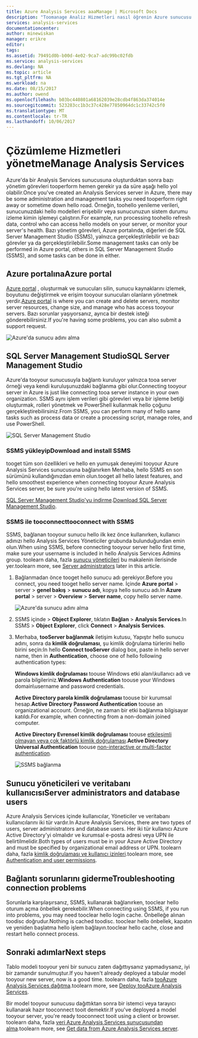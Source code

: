 ```yaml
---
title: Azure Analysis Services aaaManage | Microsoft Docs
description: "Toomanage Analiz Hizmetleri nasıl öğrenin Azure sunucusu."
services: analysis-services
documentationcenter: 
author: minewiskan
manager: erikre
editor: 
tags: 
ms.assetid: 79491d0b-b00d-4e02-9ca7-adc99bc02fdb
ms.service: analysis-services
ms.devlang: NA
ms.topic: article
ms.tgt_pltfrm: NA
ms.workload: na
ms.date: 08/15/2017
ms.author: owend
ms.openlocfilehash: b03bc440801a68162039e28cdb4f863da374014e
ms.sourcegitcommit: 523283cc1b3c37c428e77850964dc1c33742c5f0
ms.translationtype: MT
ms.contentlocale: tr-TR
ms.lasthandoff: 10/06/2017
---
```

# <a name="manage-analysis-services"></a><span data-ttu-id="6cadb-103">Çözümleme Hizmetleri yönetme</span><span class="sxs-lookup"><span data-stu-id="6cadb-103">Manage Analysis Services</span></span>
<span data-ttu-id="6cadb-104">Azure'da bir Analysis Services sunucusuna oluşturduktan sonra bazı yönetim görevleri tooperform hemen gerekir ya da süre aşağı hello yol olabilir.</span><span class="sxs-lookup"><span data-stu-id="6cadb-104">Once you've created an Analysis Services server in Azure, there may be some administration and management tasks you need tooperform right away or sometime down hello road.</span></span> <span data-ttu-id="6cadb-105">Örneğin, toohello yenileme verileri, sunucunuzdaki hello modelleri erişebilir veya sunucunuzun sistem durumu izleme kimin işlemeyi çalıştırın.</span><span class="sxs-lookup"><span data-stu-id="6cadb-105">For example, run processing toohello refresh data, control who can access hello models on your server, or monitor your server's health.</span></span> <span data-ttu-id="6cadb-106">Bazı yönetim görevleri, Azure portalında, diğerleri de SQL Server Management Studio (SSMS), yalnızca gerçekleştirilebilir ve bazı görevler ya da gerçekleştirilebilir.</span><span class="sxs-lookup"><span data-stu-id="6cadb-106">Some management tasks can only be performed in Azure portal, others in SQL Server Management Studio (SSMS), and some tasks can be done in either.</span></span>

## <a name="azure-portal"></a><span data-ttu-id="6cadb-107">Azure portalına</span><span class="sxs-lookup"><span data-stu-id="6cadb-107">Azure portal</span></span>
<span data-ttu-id="6cadb-108">[Azure portal](http://portal.azure.com/) , oluşturmak ve sunucuları silin, sunucu kaynaklarını izlemek, boyutunu değiştirmek ve erişim tooyour sunucuları olanların yönetmek yerdir.</span><span class="sxs-lookup"><span data-stu-id="6cadb-108">[Azure portal](http://portal.azure.com/) is where you can create and delete servers, monitor server resources, change size, and manage who has access tooyour servers.</span></span>  <span data-ttu-id="6cadb-109">Bazı sorunlar yaşıyorsanız, ayrıca bir destek isteği gönderebilirsiniz.</span><span class="sxs-lookup"><span data-stu-id="6cadb-109">If you're having some problems, you can also submit a support request.</span></span>

![Azure'da sunucu adını alma](./media/analysis-services-manage/aas-manage-portal.png)

## <a name="sql-server-management-studio"></a><span data-ttu-id="6cadb-111">SQL Server Management Studio</span><span class="sxs-lookup"><span data-stu-id="6cadb-111">SQL Server Management Studio</span></span>
<span data-ttu-id="6cadb-112">Azure'da tooyour sunucusuyla bağlantı kuruluyor yalnızca tooa server örneği veya kendi kuruluşunuzdaki bağlanma gibi olur.</span><span class="sxs-lookup"><span data-stu-id="6cadb-112">Connecting tooyour server in Azure is just like connecting tooa server instance in your own organization.</span></span> <span data-ttu-id="6cadb-113">SSMS aynı işlem verileri gibi görevleri veya bir işleme betiği oluşturmak, rolleri yönetmek ve PowerShell kullanmak hello çoğunu gerçekleştirebilirsiniz.</span><span class="sxs-lookup"><span data-stu-id="6cadb-113">From SSMS, you can perform many of hello same tasks such as process data or create a processing script, manage roles, and use PowerShell.</span></span>
  
![SQL Server Management Studio](./media/analysis-services-manage/aas-manage-ssms.png)

### <a name="download-and-install-ssms"></a><span data-ttu-id="6cadb-115">SSMS yükleyip</span><span class="sxs-lookup"><span data-stu-id="6cadb-115">Download and install SSMS</span></span>
<span data-ttu-id="6cadb-116">tooget tüm son özellikleri ve hello en yumuşak deneyimi tooyour Azure Analysis Services sunucusuna bağlanırken Merhaba, hello SSMS en son sürümünü kullandığınızdan emin olun.</span><span class="sxs-lookup"><span data-stu-id="6cadb-116">tooget all hello latest features, and hello smoothest experience when connecting tooyour Azure Analysis Services server, be sure you're using hello latest version of SSMS.</span></span> 

<span data-ttu-id="6cadb-117">[SQL Server Management Studio'yu indirme](https://docs.microsoft.com/sql/ssms/download-sql-server-management-studio-ssms).</span><span class="sxs-lookup"><span data-stu-id="6cadb-117">[Download SQL Server Management Studio](https://docs.microsoft.com/sql/ssms/download-sql-server-management-studio-ssms).</span></span>


### <a name="tooconnect-with-ssms"></a><span data-ttu-id="6cadb-118">SSMS ile tooconnect</span><span class="sxs-lookup"><span data-stu-id="6cadb-118">tooconnect with SSMS</span></span>
 <span data-ttu-id="6cadb-119">SSMS, bağlanan tooyour sunucu hello ilk kez önce kullanırken, kullanıcı adınızı hello Analysis Services Yöneticiler grubunda bulunduğundan emin olun.</span><span class="sxs-lookup"><span data-stu-id="6cadb-119">When using SSMS, before connecting tooyour server hello first time, make sure your username is included in hello Analysis Services Admins group.</span></span> <span data-ttu-id="6cadb-120">toolearn daha, fazla [sunucu yöneticileri](#server-administrators) bu makalenin ilerisinde yer.</span><span class="sxs-lookup"><span data-stu-id="6cadb-120">toolearn more, see [Server administrators](#server-administrators) later in this article.</span></span>

1. <span data-ttu-id="6cadb-121">Bağlanmadan önce tooget hello sunucu adı gerekiyor.</span><span class="sxs-lookup"><span data-stu-id="6cadb-121">Before you connect, you need tooget hello server name.</span></span> <span data-ttu-id="6cadb-122">İçinde **Azure portal** > server > **genel bakış** > **sunucu adı**, kopya hello sunucu adı.</span><span class="sxs-lookup"><span data-stu-id="6cadb-122">In **Azure portal** > server > **Overview** > **Server name**, copy hello server name.</span></span>
   
    ![Azure'da sunucu adını alma](./media/analysis-services-deploy/aas-deploy-get-server-name.png)
2. <span data-ttu-id="6cadb-124">SSMS içinde > **Object Explorer**, tıklatın **Bağlan** > **Analysis Services**.</span><span class="sxs-lookup"><span data-stu-id="6cadb-124">In SSMS > **Object Explorer**, click **Connect** > **Analysis Services**.</span></span>
3. <span data-ttu-id="6cadb-125">Merhaba, **tooServer bağlanmak** iletişim kutusu, Yapıştır hello sunucu adını, sonra da **kimlik doğrulaması**, şu kimlik doğrulama türlerini hello birini seçin:</span><span class="sxs-lookup"><span data-stu-id="6cadb-125">In hello **Connect tooServer** dialog box, paste in hello server name, then in **Authentication**, choose one of hello following authentication types:</span></span>
   
    <span data-ttu-id="6cadb-126">**Windows kimlik doğrulaması** toouse Windows etki alanı\kullanıcı adı ve parola bilgileriniz.</span><span class="sxs-lookup"><span data-stu-id="6cadb-126">**Windows Authentication** toouse your Windows domain\username and password credentials.</span></span>

    <span data-ttu-id="6cadb-127">**Active Directory parola kimlik doğrulaması** toouse bir kurumsal hesap.</span><span class="sxs-lookup"><span data-stu-id="6cadb-127">**Active Directory Password Authentication** toouse an organizational account.</span></span> <span data-ttu-id="6cadb-128">Örneğin, ne zaman bir etki bağlanma bilgisayar katıldı.</span><span class="sxs-lookup"><span data-stu-id="6cadb-128">For example, when connecting from a non-domain joined computer.</span></span>

    <span data-ttu-id="6cadb-129">**Active Directory Evrensel kimlik doğrulaması** toouse [etkileşimli olmayan veya çok faktörlü kimlik doğrulaması](../sql-database/sql-database-ssms-mfa-authentication.md).</span><span class="sxs-lookup"><span data-stu-id="6cadb-129">**Active Directory Universal Authentication** toouse [non-interactive or multi-factor authentication](../sql-database/sql-database-ssms-mfa-authentication.md).</span></span> 
   
    ![SSMS bağlanma](./media/analysis-services-manage/aas-manage-connect-ssms.png)

## <a name="server-administrators-and-database-users"></a><span data-ttu-id="6cadb-131">Sunucu yöneticileri ve veritabanı kullanıcısı</span><span class="sxs-lookup"><span data-stu-id="6cadb-131">Server administrators and database users</span></span>
<span data-ttu-id="6cadb-132">Azure Analysis Services içinde kullanıcılar, Yöneticiler ve veritabanı kullanıcılarını iki tür vardır.</span><span class="sxs-lookup"><span data-stu-id="6cadb-132">In Azure Analysis Services, there are two types of users, server administrators and database users.</span></span> <span data-ttu-id="6cadb-133">Her iki tür kullanıcı Azure Active Directory'yi olmalıdır ve kurumsal e-posta adresi veya UPN ile belirtilmelidir.</span><span class="sxs-lookup"><span data-stu-id="6cadb-133">Both types of users must be in your Azure Active Directory and must be specified by organizational email address or UPN.</span></span> <span data-ttu-id="6cadb-134">toolearn daha, fazla [kimlik doğrulaması ve kullanıcı izinleri](analysis-services-manage-users.md).</span><span class="sxs-lookup"><span data-stu-id="6cadb-134">toolearn more, see [Authentication and user permissions](analysis-services-manage-users.md).</span></span>


## <a name="troubleshooting-connection-problems"></a><span data-ttu-id="6cadb-135">Bağlantı sorunlarını giderme</span><span class="sxs-lookup"><span data-stu-id="6cadb-135">Troubleshooting connection problems</span></span>
<span data-ttu-id="6cadb-136">Sorunlarla karşılaşırsanız, SSMS, kullanarak bağlanırken, tooclear hello oturum açma önbellek gerekebilir.</span><span class="sxs-lookup"><span data-stu-id="6cadb-136">When connecting using SSMS, if you run into problems, you may need tooclear hello login cache.</span></span> <span data-ttu-id="6cadb-137">Önbelleğe alınan toodisc doğrudur.</span><span class="sxs-lookup"><span data-stu-id="6cadb-137">Nothing is cached toodisc.</span></span> <span data-ttu-id="6cadb-138">tooclear hello önbellek, kapatın ve yeniden başlatma hello işlem bağlayın.</span><span class="sxs-lookup"><span data-stu-id="6cadb-138">tooclear hello cache, close and restart hello connect process.</span></span> 

## <a name="next-steps"></a><span data-ttu-id="6cadb-139">Sonraki adımlar</span><span class="sxs-lookup"><span data-stu-id="6cadb-139">Next steps</span></span>
<span data-ttu-id="6cadb-140">Tablo modeli tooyour yeni bir sunucu zaten dağıttıysanız yapmadıysanız, iyi bir zamandır sunulmuştur.</span><span class="sxs-lookup"><span data-stu-id="6cadb-140">If you haven't already deployed a tabular model tooyour new server, now is a good time.</span></span> <span data-ttu-id="6cadb-141">toolearn daha, fazla [tooAzure Analysis Services dağıtma](analysis-services-deploy.md).</span><span class="sxs-lookup"><span data-stu-id="6cadb-141">toolearn more, see [Deploy tooAzure Analysis Services](analysis-services-deploy.md).</span></span>

<span data-ttu-id="6cadb-142">Bir model tooyour sunucusu dağıttıktan sonra bir istemci veya tarayıcı kullanarak hazır tooconnect tooit demektir.</span><span class="sxs-lookup"><span data-stu-id="6cadb-142">If you've deployed a model tooyour server, you're ready tooconnect tooit using a client or browser.</span></span> <span data-ttu-id="6cadb-143">toolearn daha, fazla [veri Azure Analysis Services sunucusundan alma](analysis-services-connect.md).</span><span class="sxs-lookup"><span data-stu-id="6cadb-143">toolearn more, see [Get data from Azure Analysis Services server](analysis-services-connect.md).</span></span>

